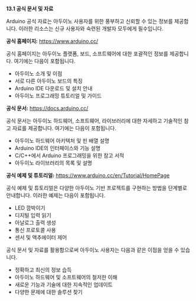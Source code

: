 **13.1 공식 문서 및 자료**

Arduino 공식 자료는 아두이노 사용자를 위한 풍부하고 신뢰할 수 있는 정보를 제공합니다. 이러한 리소스는 신규 사용자와 숙련된 개발자 모두에게 필수입니다.

**공식 홈페이지:**
https://www.arduino.cc/

공식 홈페이지는 아두이노 플랫폼, 보드, 소프트웨어에 대한 포괄적인 정보를 제공합니다. 여기에는 다음이 포함됩니다.
- 아두이노 소개 및 이점
- 서로 다른 아두이노 보드의 특징
- Arduino IDE 다운로드 및 설치 안내
- 아두이노 프로그래밍 튜토리얼 및 가이드

**공식 문서:**
https://docs.arduino.cc/

공식 문서는 아두이노 하드웨어, 소프트웨어, 라이브러리에 대한 자세하고 기술적인 참고 자료를 제공합니다. 여기에는 다음이 포함됩니다.
- 아두이노 하드웨어 아키텍처 및 핀 배열 설명
- Arduino IDE의 인터페이스와 기능 설명
- C/C++에서 Arduino 프로그래밍을 위한 참고 서적
- 아두이노 라이브러리의 목록 및 설명

**공식 예제 및 튜토리얼:**
https://www.arduino.cc/en/Tutorial/HomePage

공식 예제 및 튜토리얼은 다양한 아두이노 기반 프로젝트를 구현하는 방법을 단계별로 안내합니다. 이러한 예제는 다음이 포함됩니다.
- LED 깜박이기
- 디지털 입력 읽기
- 아날로그 출력 생성
- 통신 프로토콜 사용
- 센서 및 액추에이터 제어

공식 문서 및 자료를 활용함으로써 아두이노 사용자는 다음과 같은 이점을 얻을 수 있습니다.
- 정확하고 최신의 정보 습득
- 아두이노 하드웨어 및 소프트웨어의 철저한 이해
- 새로운 기능과 기술에 대한 지속적인 업데이트
- 다양한 문제에 대한 솔루션 찾기